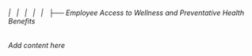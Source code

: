 ###### |   |   |   |   |   ├── Employee Access to Wellness and Preventative Health Benefits

*Add content here*